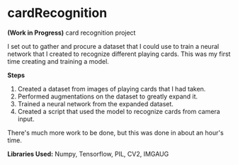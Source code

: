 # cardRecognition
**(Work in Progress)**
card recognition project 

I set out to gather and procure a dataset that I could use to train a neural network that
I created to recognize different playing cards. This was my first time creating and training a model.

**Steps**
1. Created a dataset from images of playing cards that I had taken.
2. Performed augmentations on the dataset to greatly expand it.
3. Trained a neural network from the expanded dataset.
4. Created a script that used the model to recognize cards from camera input.

There's much more work to be done, but this was done in about an hour's time.

**Libraries Used:**
Numpy, Tensorflow, PIL, CV2, IMGAUG
